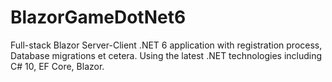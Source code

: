 # BlazorGameDotNet6

Full-stack Blazor Server-Client .NET 6 application with registration process, Database migrations et cetera.
Using the latest .NET technologies including C# 10, EF Core, Blazor.
